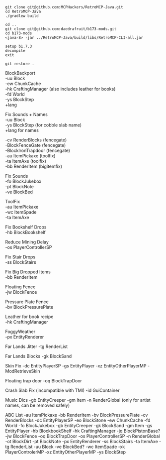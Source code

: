 ```  
git clone git@github.com:MCPHackers/RetroMCP-Java.git  
cd RetroMCP-Java 
./gradlew build  
  
cd ..  
git clone git@github.com:daedrafruit/b173-mods.git
cd b173-mods
<java-8> -jar ../RetroMCP-Java/build/libs/RetroMCP-CLI-all.jar  
  
setup b1.7.3  
decompile  
exit  
  
git restore .  
```  

BlockBackport  
-uu Block  
-ew ChunkCache  
-hk CraftingManager (also includes leather for books)  
-fd World  
-ys BlockStep  
+lang  
  
 Fix Sounds + Names  
 -uu Block  
 -ys BlockStep (for cobble slab name)  
 +lang for names  
  
 -cv RenderBlocks (fencegate)  
 -BlockFenceGate (fencegate)  
 -BlockIronTrapdoor (fencegate)  
 -au ItemPickaxe (toolfix)  
 -ta ItemAxe (toolfix)  
 -bb RenderItem (bigitemfix)  
  
Fix Sounds  
-fo BlockJukebox  
-pt BlockNote  
-ve BlockBed  
  
ToolFix  
-au ItemPickaxe  
-wc ItemSpade  
-ta ItemAxe  
  
Fix Bookshelf Drops  
-hb BlockBookshelf  
  
Reduce Mining Delay  
-os PlayerControllerSP  
  
Fix Stair Drops  
-ss BlockStairs  
  
Fix Big Dropped Items  
-bb RenderItem  
  
Floating Fence  
-jw BlockFence  
  
Pressure Plate Fence  
-bv BlockPressurePlate  
  
Leather for book recipe  
-hk CraftingManager  
  
FoggyWeather  
-px EntityRenderer

Far Lands Jitter
-tg RenderList

Far Lands Blocks
-gk BlockSand

Skin Fix
-dc EntityPlayerSP
-gs EntityPlayer
-xz EntityOtherPlayerMP
-ModRetrieveSkin

Floating trap door
-oq BlockTrapDoor

Crash Slab Fix (incompatible with TMI)
-id GuiContainer

Music Dics
-gb EntityCreeper
-gm Item
-n RenderGlobal (only for artist names, can be removed safely)

ABC List
-au ItemPickaxe
-bb RenderItem
-bv BlockPressurePlate
-cv RenderBlocks
-dc EntityPlayerSP
-eo BlockStone
-ew ChunkCache
-fd World
-fo BlockJukebox
-gb EntityCreeper
-gk BlockSand
-gm Item
-gs EntityPlayer
-hb BlockbookShelf
-hk CraftingManager
-jq BlockPistonBase?
-jw BlockFence
-oq BlockTrapDoor
-os PlayerControllerSP
-n RenderGlobal
-ot BlockDirt
-pt BlockNote
-px EntityRenderer
-ss BlockStairs
-ta ItemAxe
-tg RenderList
-uu Block
-ve BlockBed?
-wc ItemSpade
-xk PlayerControlerMP
-xz EntityOtherPlayerMP
-ys BlockStep
